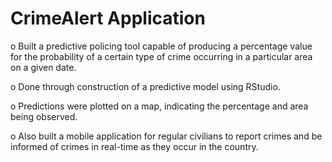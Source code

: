 # CrimeAlert Application

o	Built a predictive policing tool capable of producing a percentage value for the probability of a certain type of crime occurring in a particular area on a given date.

o	Done through construction of a predictive model using RStudio.

o	Predictions were plotted on a map, indicating the percentage and area being observed.

o	Also built a mobile application for regular civilians to report crimes and be informed of crimes in real-time as they occur in the country.

